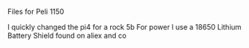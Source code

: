 Files for Peli 1150

I quickly changed the pi4 for a rock 5b
For power I use a 18650 Lithium Battery Shield found on aliex and co
